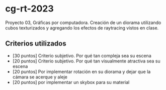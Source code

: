 # cg-rt-2023
Proyecto 03, Gráficas por computadora. Creación de un diorama utilizando cubos texturizados y agregando los efectos de raytracing vistos en clase.


## Criterios utilizados
* [30 puntos] Criterio subjetivo. Por qué tan compleja sea su escena
* [20 puntos] Criterio subjetivo. Por qué tan visualmente atractiva sea su escena
* [20 puntos] Por implementar rotación en su diorama y dejar que la cámara se acerque y aleje
* [20 puntos] por implementar un skybox para su material